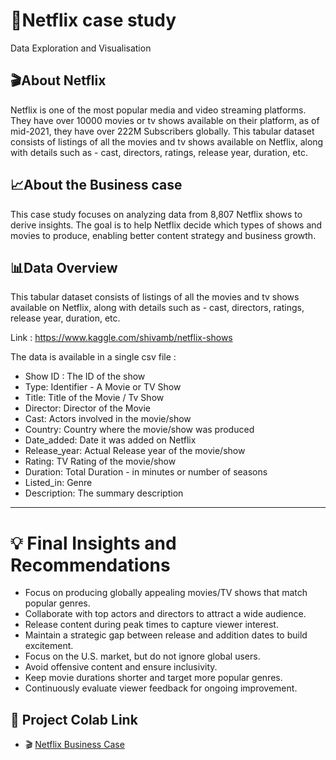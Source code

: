 # 🎥Netflix case study
Data Exploration and Visualisation

## 🎬About Netflix
Netflix is one of the most popular media and video streaming platforms. They have over 10000 movies or tv shows available on their platform, as of mid-2021, they have over 222M Subscribers globally. This tabular dataset consists of listings of all the movies and tv shows available on Netflix, along with details such as - cast, directors, ratings, release year, duration, etc.

## 📈About the Business case
This case study focuses on analyzing data from 8,807 Netflix shows to derive insights. The goal is to help Netflix decide which types of shows and movies to produce, enabling better content strategy and business growth.

## 📊Data Overview
This tabular dataset consists of listings of all the movies and tv shows available on
Netflix, along with details such as - cast, directors, ratings, release year, duration, etc.

Link : https://www.kaggle.com/shivamb/netflix-shows

The data is available in a single csv file :
- Show ID : The ID of the show 
- Type: Identifier - A Movie or TV Show
- Title: Title of the Movie / Tv Show
- Director: Director of the Movie
- Cast: Actors involved in the movie/show
- Country: Country where the movie/show was produced
- Date_added: Date it was added on Netflix
- Release_year: Actual Release year of the movie/show
- Rating: TV Rating of the movie/show
- Duration: Total Duration - in minutes or number of seasons
- Listed_in: Genre
- Description: The summary description
---------------------------------------------------------------------------------------------------------------------------------------------------------------------------------------------------

# 💡 Final Insights and Recommendations

- Focus on producing globally appealing movies/TV shows that match popular genres.
- Collaborate with top actors and directors to attract a wide audience.
- Release content during peak times to capture viewer interest.
- Maintain a strategic gap between release and addition dates to build excitement.
- Focus on the U.S. market, but do not ignore global users.
- Avoid offensive content and ensure inclusivity.
- Keep movie durations shorter and target more popular genres.
- Continuously evaluate viewer feedback for ongoing improvement.


## 📝 Project Colab Link

- 🎬 [Netflix Business Case](https://colab.research.google.com/drive/1CcOt3jswLyaHCE7lUOIrCY5vwQ742zXL?usp=sharing)

